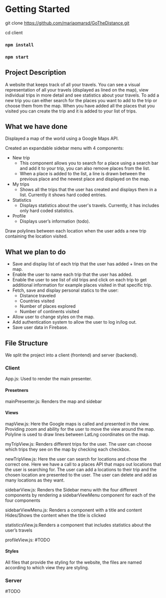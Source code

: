 # Getting Started

git clone https://github.com/mariaomarsd/GoTheDistance.git

cd client

### `npm install`
### `npm start`

## Project Description 

A website that keeps track of all your travels. You can see a visual representation of all your travels (displayed as lined on the map), view individual trips in more detail and see statistics about your travels. To add a new trip you can either search for the places you want to add to the trip or choose them from the map. When you have added all the places that you visited you can create the trip and it is added to your list of trips. 

## What we have done

Displayed a map of the world using a Google Maps API.

Created an expandable sidebar menu with 4 components:
- New trip
    - This component allows you to search for a place using a search bar and add it to your trip, you can also remove places from the list.
    - When a place is added to the list, a line is drawn between the previous place and the newest place and displayed on the map.
- My trips
    - Shows all the trips that the user has created and displays them in a list. Currently it shows hard coded entries. 
- Statistics
    - Displays statistics about the user's travels. Currently, it has includes only hard coded statistics.
- Profile
    - Displays user’s information (todo).

Draw polylines between each location when the user adds a new trip containing the location visited. 


## What we plan to do

- Save and display list of each trip that the user has added + lines on the map.
- Enable the user to name each trip that the user has added.
- Enable the user to see list of old trips and click on each trip to get additional information for example places visited in that specific trip.
- Fetch, save and display personal statics to the user: 
    - Distance traveled 
    - Countries visited 
    - Number of places explored 
    - Number of continents visited
- Allow user to change styles on the map.
- Add authentication system to allow the user to log in/log out.
- Save user data in Firebase. 

## File Structure

We split the project into a client (frontend) and server (backend).

### Client

App.js: Used to render the main presenter.

#### Presetners

mainPresenter.js: Renders the map and sidebar 

#### Views

mapView.js: Here the Google maps is called and presented in the view. Providing zoom and ability for the user to move the view around the map. Polyline is used to draw lines between LatLng coordinates on the map. 

myTripView.js: Renders different trips for the user. The user can choose which trips they see on the map by checking each checkbox.

newTripView.js: Here the user can search for locations and chose the correct one. Here we have a call to a places API that maps out locations that the user is searching for. The user can add a locations to their trip and the chosen location are presented to the user. The user can delete and add as many locations as they want.

sidebarView.js: Renders the Sidebar menu with the four different components by rendering a sidebarViewMenu component for each of the four components

sidebarViewMenu.js: Renders a component with a title and content
Hides/Shows the content when the title is clicked

statisticsView.js:Renders a component that includes statistics about the user’s travels

profileView.js: #TODO

#### Styles

All files that provide the styling for the website, the files are named according to which view they are styling.

### Server

#TODO